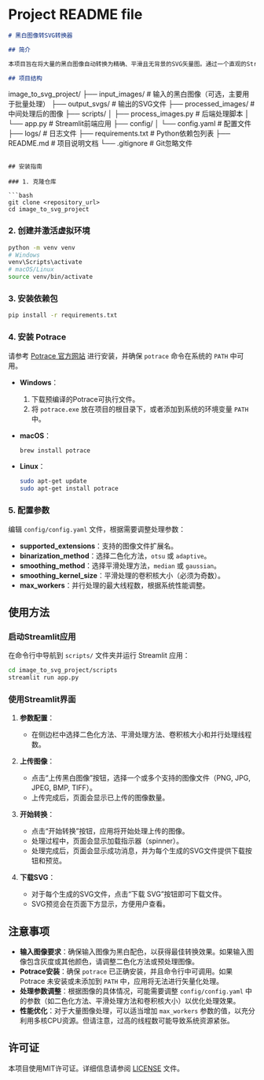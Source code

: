 # Project README file 
```markdown
# 黑白图像转SVG转换器

## 简介

本项目旨在将大量的黑白图像自动转换为精确、平滑且无背景的SVG矢量图。通过一个直观的Streamlit图形用户界面（GUI），用户可以轻松上传图像、配置处理参数，并下载生成的SVG文件。

## 项目结构

```
image_to_svg_project/
├── input_images/          # 输入的黑白图像（可选，主要用于批量处理）
├── output_svgs/           # 输出的SVG文件
├── processed_images/      # 中间处理后的图像
├── scripts/
│   ├── process_images.py  # 后端处理脚本
│   └── app.py             # Streamlit前端应用
├── config/
│   └── config.yaml        # 配置文件
├── logs/                  # 日志文件
├── requirements.txt       # Python依赖包列表
├── README.md              # 项目说明文档
└── .gitignore             # Git忽略文件
```

## 安装指南

### 1. 克隆仓库

```bash
git clone <repository_url>
cd image_to_svg_project
```

### 2. 创建并激活虚拟环境

```bash
python -m venv venv
# Windows
venv\Scripts\activate
# macOS/Linux
source venv/bin/activate
```

### 3. 安装依赖包

```bash
pip install -r requirements.txt
```

### 4. 安装 Potrace

请参考 [Potrace 官方网站](http://potrace.sourceforge.net/) 进行安装，并确保 `potrace` 命令在系统的 `PATH` 中可用。

- **Windows**：
  1. 下载预编译的Potrace可执行文件。
  2. 将 `potrace.exe` 放在项目的根目录下，或者添加到系统的环境变量 `PATH` 中。

- **macOS**：

  ```bash
  brew install potrace
  ```

- **Linux**：

  ```bash
  sudo apt-get update
  sudo apt-get install potrace
  ```

### 5. 配置参数

编辑 `config/config.yaml` 文件，根据需要调整处理参数：

- **supported_extensions**：支持的图像文件扩展名。
- **binarization_method**：选择二色化方法，`otsu` 或 `adaptive`。
- **smoothing_method**：选择平滑处理方法，`median` 或 `gaussian`。
- **smoothing_kernel_size**：平滑处理的卷积核大小（必须为奇数）。
- **max_workers**：并行处理的最大线程数，根据系统性能调整。

## 使用方法

### 启动Streamlit应用

在命令行中导航到 `scripts/` 文件夹并运行 Streamlit 应用：

```bash
cd image_to_svg_project/scripts
streamlit run app.py
```

### 使用Streamlit界面

1. **参数配置**：
   - 在侧边栏中选择二色化方法、平滑处理方法、卷积核大小和并行处理线程数。

2. **上传图像**：
   - 点击“上传黑白图像”按钮，选择一个或多个支持的图像文件（PNG, JPG, JPEG, BMP, TIFF）。
   - 上传完成后，页面会显示已上传的图像数量。

3. **开始转换**：
   - 点击“开始转换”按钮，应用将开始处理上传的图像。
   - 处理过程中，页面会显示加载指示器（spinner）。
   - 处理完成后，页面会显示成功消息，并为每个生成的SVG文件提供下载按钮和预览。

4. **下载SVG**：
   - 对于每个生成的SVG文件，点击“下载 SVG”按钮即可下载文件。
   - SVG预览会在页面下方显示，方便用户查看。

## 注意事项

- **输入图像要求**：确保输入图像为黑白配色，以获得最佳转换效果。如果输入图像包含灰度或其他颜色，请调整二色化方法或预处理图像。
- **Potrace安装**：确保 `potrace` 已正确安装，并且命令行中可调用。如果 Potrace 未安装或未添加到 `PATH` 中，应用将无法进行矢量化处理。
- **处理参数调整**：根据图像的具体情况，可能需要调整 `config/config.yaml` 中的参数（如二色化方法、平滑处理方法和卷积核大小）以优化处理效果。
- **性能优化**：对于大量图像处理，可以适当增加 `max_workers` 参数的值，以充分利用多核CPU资源。但请注意，过高的线程数可能导致系统资源紧张。

## 许可证

本项目使用MIT许可证。详细信息请参阅 [LICENSE](LICENSE) 文件。